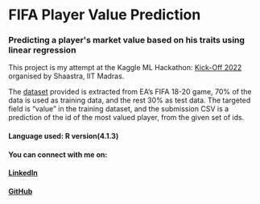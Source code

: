 # FIFA Player Value Prediction

### Predicting a player's market value based on his traits using linear regression
This project is my attempt at the Kaggle ML Hackathon: [Kick-Off 2022](https://www.kaggle.com/c/kick-off) organised by Shaastra, IIT Madras.

The [dataset](https://www.kaggle.com/competitions/kick-off/data) provided is extracted from EA’s FIFA 18-20 game, 70% of the data is used as training data, and the rest 30% as test data. The targeted field is “value” in the training dataset, and the submission CSV is a prediction of the id of the most valued player, from the given set of ids.

#### Language used: R version(4.1.3)
  
  

#### You can connect with me on:

#### [LinkedIn](https://www.linkedin.com/in/shariq06ahmed/)

#### [GitHub](https://github.com/ShariqAhmed007)

